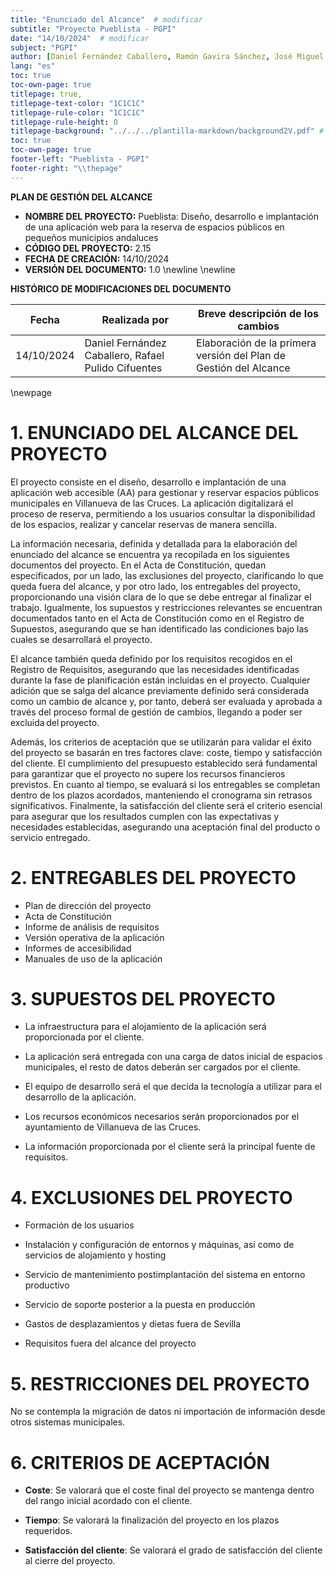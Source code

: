 ```yaml
---
title: "Enunciado del Alcance"  # modificar
subtitle: "Proyecto Pueblista - PGPI"
date: "14/10/2024"  # modificar
subject: "PGPI"
author: [Daniel Fernández Caballero, Ramón Gavira Sánchez, José Miguel Iborra Conejo, Antonio Macías Ferrera, Rafael Pulido Cifuentes]
lang: "es"
toc: true
toc-own-page: true
titlepage: true,
titlepage-text-color: "1C1C1C"
titlepage-rule-color: "1C1C1C"
titlepage-rule-height: 0
titlepage-background: "../../../plantilla-markdown/background2V.pdf" # modificar si el doc es horizontal
toc: true
toc-own-page: true
footer-left: "Pueblista - PGPI"
footer-right: "\\thepage"
---
```


**PLAN DE GESTIÓN DEL ALCANCE**

- **NOMBRE DEL PROYECTO:** Pueblista: Diseño, desarrollo e implantación de una aplicación web para la reserva de espacios públicos en pequeños municipios andaluces
- **CÓDIGO DEL PROYECTO:** 2.15
- **FECHA DE CREACIÓN:** 14/10/2024
- **VERSIÓN DEL DOCUMENTO:** 1.0 \newline \newline

**HISTÓRICO DE MODIFICACIONES DEL DOCUMENTO**

|Fecha	|Realizada por	|Breve descripción de los cambios |
| ----- | ------------- | ----------------- |
|14/10/2024	| Daniel Fernández Caballero, Rafael Pulido Cifuentes |	Elaboración de la primera versión del Plan de Gestión del Alcance |


\newpage


# 1. ENUNCIADO DEL ALCANCE DEL PROYECTO

El proyecto consiste en el diseño, desarrollo e implantación de una aplicación web accesible (AA) para gestionar y reservar espacios públicos municipales en Villanueva de las Cruces. La aplicación digitalizará el proceso de reserva, permitiendo a los usuarios consultar la disponibilidad de los espacios, realizar y cancelar reservas de manera sencilla. 

La información necesaria, definida y detallada para la elaboración del enunciado del alcance se encuentra ya recopilada en los siguientes documentos del proyecto. En el Acta de Constitución, quedan especificados, por un lado, las exclusiones del proyecto, clarificando lo que queda fuera del alcance, y por otro lado, los entregables del proyecto, proporcionando una visión clara de lo que se debe entregar al finalizar el trabajo. Igualmente, los supuestos y restricciones relevantes se encuentran documentados tanto en el Acta de Constitución como en el Registro de Supuestos, asegurando que se han identificado las condiciones bajo las cuales se desarrollará el proyecto. 

El alcance también queda definido por los requisitos recogidos en el Registro de Requisitos, asegurando que las necesidades identificadas durante la fase de planificación están incluidas en el proyecto. Cualquier adición que se salga del alcance previamente definido será considerada como un cambio de alcance y, por tanto, deberá ser evaluada y aprobada a través del proceso formal de gestión de cambios, llegando a poder ser excluida del proyecto. 

Además, los criterios de aceptación que se utilizarán para validar el éxito del proyecto se basarán en tres factores clave: coste, tiempo y satisfacción del cliente. El cumplimiento del presupuesto establecido será fundamental para garantizar que el proyecto no supere los recursos financieros previstos. En cuanto al tiempo, se evaluará si los entregables se completan dentro de los plazos acordados, manteniendo el cronograma sin retrasos significativos. Finalmente, la satisfacción del cliente será el criterio esencial para asegurar que los resultados cumplen con las expectativas y necesidades establecidas, asegurando una aceptación final del producto o servicio entregado. 

# 2. ENTREGABLES DEL PROYECTO

- Plan de dirección del proyecto
- Acta de Constitución
- Informe de análisis de requisitos
- Versión operativa de la aplicación
- Informes de accesibilidad
- Manuales de uso de la aplicación


# 3. SUPUESTOS DEL PROYECTO

- La infraestructura para el alojamiento de la aplicación será proporcionada por el cliente.

- La aplicación será entregada con una carga de datos inicial de espacios municipales, el resto de datos deberán ser cargados por el cliente.

- El equipo de desarrollo será el que decida la tecnología a utilizar para el desarrollo de la aplicación.

- Los recursos económicos necesarios serán proporcionados por el ayuntamiento de Villanueva de las Cruces.

- La información proporcionada por el cliente será la principal fuente de requisitos.


# 4. EXCLUSIONES DEL PROYECTO

- Formación de los usuarios

- Instalación y configuración de entornos y máquinas, así como de servicios de alojamiento y hosting

- Servicio de mantenimiento postimplantación del sistema en entorno productivo 

- Servicio de soporte posterior a la puesta en producción 

- Gastos de desplazamientos y dietas fuera de Sevilla 

- Requisitos fuera del alcance del proyecto 


# 5. RESTRICCIONES DEL PROYECTO

No se contempla la migración de datos ni importación de información desde otros sistemas municipales.


# 6. CRITERIOS DE ACEPTACIÓN

- **Coste**: Se valorará que el coste final del proyecto se mantenga dentro del rango inicial acordado con el cliente.

- **Tiempo**: Se valorará la finalización del proyecto en los plazos requeridos.

- **Satisfacción del cliente**: Se valorará el grado de satisfacción del cliente al cierre del proyecto. 
